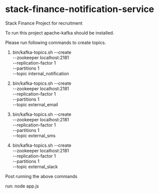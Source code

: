 # stack-finance-notification-service
Stack Finance Project for recruitment

To run this project apache-kafka should be installed.

Please run following commands to create topics.

1. bin/kafka-topics.sh --create \
  --zookeeper localhost:2181 \
  --replication-factor 1 \
  --partitions 1 \
  --topic internal_notification
  
2. bin/kafka-topics.sh --create \
  --zookeeper localhost:2181 \
  --replication-factor 1 \
  --partitions 1 \
  --topic external_email
 
3. bin/kafka-topics.sh --create \
  --zookeeper localhost:2181 \
  --replication-factor 1 \
  --partitions 1 \
  --topic external_sms
  
4. bin/kafka-topics.sh --create \
  --zookeeper localhost:2181 \
  --replication-factor 1 \
  --partitions 1 \
  --topic external_slack
  
Post running the above commands

run: node app.js
